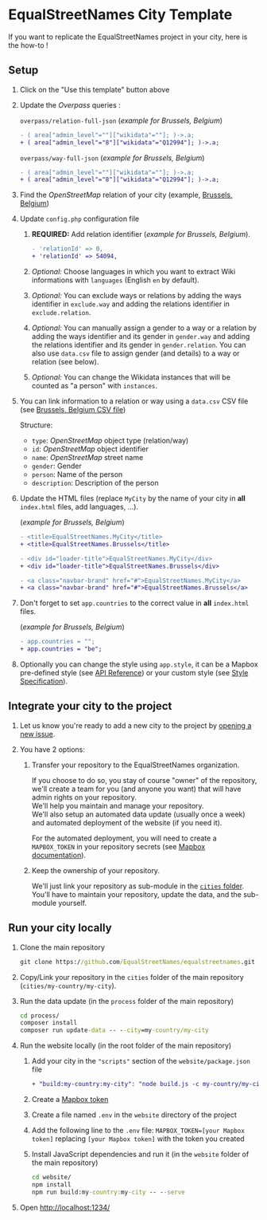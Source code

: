 # EqualStreetNames City Template

If you want to replicate the EqualStreetNames project in your city, here is the how-to !

## Setup

1. Click on the "Use this template" button above

1. Update the *Overpass* queries :

    `overpass/relation-full-json` (*example for Brussels, Belgium*)

    ```diff
    - ( area["admin_level"=""]["wikidata"=""]; )->.a;
    + ( area["admin_level"="8"]["wikidata"="Q12994"]; )->.a;
    ```

    `overpass/way-full-json` (*example for Brussels, Belgium*)

    ```diff
    - ( area["admin_level"=""]["wikidata"=""]; )->.a;
    + ( area["admin_level"="8"]["wikidata"="Q12994"]; )->.a;
    ```

1. Find the *OpenStreetMap* relation of your city (example, [Brussels, Belgium](https://www.openstreetmap.org/relation/54094))

1. Update `config.php` configuration file

    1. **REQUIRED:** Add relation identifier (*example for Brussels, Belgium*).

        ```diff
        - 'relationId' => 0,
        + 'relationId' => 54094,
        ```

    1. *Optional:* Choose languages in which you want to extract Wiki informations with `languages` (English `en` by default).

    1. *Optional:* You can exclude ways or relations by adding the ways identifier in `exclude.way` and adding the relations identifier in `exclude.relation`.

    1. *Optional:* You can manually assign a gender to a way or a relation by adding the ways identifier and its gender in `gender.way` and adding the relations identifier and its gender in `gender.relation`. You can also use `data.csv` file to assign gender (and details) to a way or relation (see below).

    1. *Optional:* You can change the Wikidata instances that will be counted as "a person" with `instances`.

1. You can link information to a relation or way using a `data.csv` CSV file (see [Brussels, Belgium CSV file](https://github.com/EqualStreetNames/equalstreetnames-brussels/blob/master/data.csv))

    Structure:

    - `type`: *OpenStreetMap* object type (relation/way)
    - `id`: *OpenStreetMap* object identifier
    - `name`: *OpenStreetMap* street name
    - `gender`: Gender
    - `person`: Name of the person
    - `description`: Description of the person

1. Update the HTML files (replace `MyCity` by the name of your city in **all** `index.html` files, add languages, ...).

    (*example for Brussels, Belgium*)

    ```diff
    - <title>EqualStreetNames.MyCity</title>
    + <title>EqualStreetNames.Brussels</title>

    - <div id="loader-title">EqualStreetNames.MyCity</div>
    + <div id="loader-title">EqualStreetNames.Brussels</div>

    - <a class="navbar-brand" href="#">EqualStreetNames.MyCity</a>
    + <a class="navbar-brand" href="#">EqualStreetNames.Brussels</a>
    ```

1. Don't forget to set `app.countries` to the correct value in **all** `index.html` files.

    (*example for Brussels, Belgium*)

    ```diff
    - app.countries = "";
    + app.countries = "be";
    ```

1. Optionally you can change the style using `app.style`, it can be a Mapbox pre-defined style (see [API Reference](https://docs.mapbox.com/mapbox-gl-js/api/#map)) or your custom style (see [Style Specification](https://docs.mapbox.com/mapbox-gl-js/style-spec/)).

## Integrate your city to the project

1. Let us know you're ready to add a new city to the project by [opening a new issue](https://github.com/EqualStreetNames/equalstreetnames/issues).

1. You have 2 options:

    1. Transfer your repository to the EqualStreetNames organization.

       If you choose to do so, you stay of course "owner" of the repository, we'll create a team for you (and anyone you want) that will have admin rights on your repository.  
       We'll help you maintain and manage your repository.  
       We'll also setup an automated data update (usually once a week) and automated deployment of the website (if you need it).
       
       For the automated deployment, you will need to create a `MAPBOX_TOKEN` in your repository secrets (see [Mapbox documentation](https://docs.mapbox.com/help/how-mapbox-works/access-tokens/)).

    1. Keep the ownership of your repository.

       We'll just link your repository as sub-module in the [`cities` folder](https://github.com/EqualStreetNames/equalstreetnames/tree/master/cities).  
       You'll have to maintain your repository, update the data, and the sub-module yourself.

## Run your city locally

1. Clone the main repository

    ```cmd
    git clone https://github.com/EqualStreetNames/equalstreetnames.git
    ```

1. Copy/Link your repository in the `cities` folder of the main repository (`cities/my-country/my-city`).

1. Run the data update (in the `process` folder of the main repository)

    ```cmd
    cd process/
    composer install
    composer run update-data -- --city=my-country/my-city
    ```

1. Run the website locally (in the root folder of the main repository)

    1. Add your city in the `"scripts"` section of the `website/package.json` file

        ```diff
        + "build:my-country:my-city": "node build.js -c my-country/my-city"
        ```

    1. Create a [Mapbox token](https://docs.mapbox.com/help/how-mapbox-works/access-tokens/)

    1. Create a file named `.env` in the `website` directory of the project

    1. Add the following line to the `.env` file: `MAPBOX_TOKEN=[your Mapbox token]` replacing `[your Mapbox token]` with the token you created

    1. Install JavaScript dependencies and run it (in the `website` folder of the main repository)

        ```cmd
        cd website/
        npm install
        npm run build:my-country:my-city -- --serve
        ```

1. Open <http://localhost:1234/>
